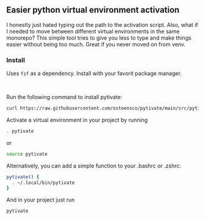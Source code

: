 <h2>Easier python virtual environment activation</h2>

<p>
  I honestly just hated typing out the path to the activation script. Also, what if I needed to move between different virtual environments in the same monorepo? This simple tool tries to give you less to type and make things easier without being too much. Great if you never moved on from venv.
</p>
<h3>Install</h3>
<p>
  
Uses `fzf` as a dependency. Install with your favorit package manager. 

<br>

Run the following command to install pytivate: 

```bash
curl https://raw.githubusercontent.com/osteensco/pytivate/main/src/pytivate.sh -o ~/.local/bin/pytivate && chmod +x ~/.local/bin/pytivate
```
</p>

<p>
Activate a virtual environment in your project by running

```bash 
. pytivate
```
or 
```bash
source pytivate
```

Alternatively, you can add a simple function to your .bashrc or .zshrc:

```bash
pytivate() {
  . ~/.local/bin/pytivate
}
```
And in your project just run
```
pytivate
```
</p>
